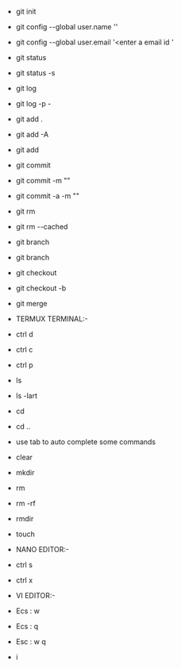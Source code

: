 - git init

- git config --global user.name '<choose a user name>'
- git config --global user.email '<enter a email id  '

- git status
- git status -s

- git log
- git log -p -<any number>

- git add .
- git add -A
- git add <file name>

- git commit
- git commit -m "<your reason>"
- git commit -a -m "<your reason>"

- git rm <file name> 
- git rm --cached <file name>

- git branch
- git branch <name of new branch>

- git checkout <branch name>
- git checkout -b <branch name>

- git merge <branch name>



- TERMUX TERMINAL:-
- ctrl d
- ctrl c
- ctrl p
- ls
- ls -lart
- cd <folder name>
- cd ..
- use tab to auto complete some commands
- clear
- mkdir <name your new folder>
- rm <file name>
- rm -rf <file name>
- rmdir <folder name>
- touch <name of new file>




- NANO EDITOR:-
- ctrl s
- ctrl x


- VI EDITOR:-
- Ecs : w
- Ecs : q
- Esc : w q
- i
